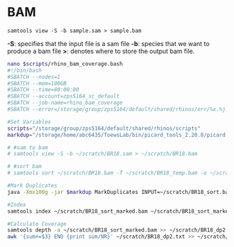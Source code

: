 # BAM
`samtools view -S -b sample.sam > sample.bam`

**-S**: specifies that the input file is a sam file
**-b**: species that we want to produce a bam file
**>**: denotes where to store the output bam file. 

```bash
nano $scripts/rhino_bam_coverage.bash
#!/bin/bash
#SBATCH --nodes=1
#SBATCH --mem=100GB
#SBATCH --time=80:00:00
#SBATCH --account=zps5164_sc_default
#SBATCH --job-name=rhino_bam_coverage
#SBATCH --error=/storage/group/zps5164/default/shared/rhinos/err/%x.%j.out

#Set Variables
scripts="/storage/group/zps5164/default/shared/rhinos/scripts"
markdup="/storage/home/abc6435/ToewsLab/bin/picard_tools_2.20.8/picard.jar"

# #sam to bam
# samtools view -S -b ~/scratch/BR18.sam > ~/scratch/BR18.bam

# #sort bam
# samtools sort ~/scratch/BR18.bam -T ~/scratch/BR18_temp.bam -o ~/scratch/BR18_sort.bam

#Mark Duplicates
java -Xmx100g -jar $markdup MarkDuplicates INPUT=~/scratch/BR18_sort.bam OUTPUT=~/scratch/BR18_sort_marked.bam METRICS_FILE=~/scratch/BR18_metrics.txt MAX_FILE_HANDLES_FOR_READ_ENDS_MAP=8000

#Index 
samtools index ~/scratch/BR18_sort_marked.bam ~/scratch/BR18_sort_marked.bai

#Calculate Coverage
samtools depth -a ~/scratch/BR18_sort_marked.bam >> ~/scratch/BR18_dp2.txt
awk '{sum+=$3} END {print sum/NR}' ~/scratch/BR18_dp2.txt >> ~/scratch/BR18_genomewide_coverage2.txt
```
